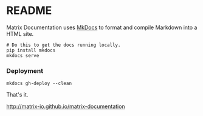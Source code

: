 # README

Matrix Documentation uses [MkDocs](http://www.mkdocs.org/) to format and compile Markdown into a HTML site.

```
# Do this to get the docs running locally.
pip install mkdocs
mkdocs serve
```

### Deployment

```
mkdocs gh-deploy --clean
```
That's it.

http://matrix-io.github.io/matrix-documentation
